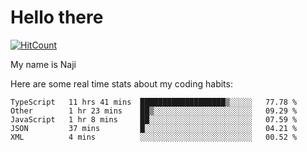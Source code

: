 # Hello there

[![HitCount](http://hits.dwyl.com/na-ji/na-ji.svg)](https://youtu.be/dQw4w9WgXcQ)

My name is Naji

Here are some real time stats about my coding habits:

<!--START_SECTION:waka-->
```text
TypeScript   11 hrs 41 mins  ███████████████████▒░░░░░   77.78 % 
Other        1 hr 23 mins    ██▒░░░░░░░░░░░░░░░░░░░░░░   09.29 % 
JavaScript   1 hr 8 mins     ██░░░░░░░░░░░░░░░░░░░░░░░   07.59 % 
JSON         37 mins         █░░░░░░░░░░░░░░░░░░░░░░░░   04.21 % 
XML          4 mins          ░░░░░░░░░░░░░░░░░░░░░░░░░   00.52 % 
```
<!--END_SECTION:waka-->
